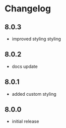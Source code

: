 # Changelog

## 8.0.3
- improved styling styling

## 8.0.2
- docs update

## 8.0.1
- added custom styling

## 8.0.0
- initial release